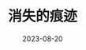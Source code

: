 ---
layout: movie-review
title: 消失的痕迹
description: >
  案件足够悬疑，令人欲罢不能。最大的优点是全剧没有什么水分，紧紧围绕案情。任何发现、线索立马和观众分享，可以让观众参与其中，进行猜测，很有乐趣。唯一不耐烦跳过的地方是结尾的兄妹情深，不想看。全剧演技最佳是蒋向楠，唯一看哭了的案情。不足之处在于全剧透露出一股贫穷的气息，部分桥段很尬，令人发笑。不过无所谓，我会爱护双女主剧。很难不怀疑女同性恋是这世界上最好糊弄的观众群体，只要主角是两个女的就满足了。所以恳请世界上再多一些双女主剧吧please！！
category: 剧集
img: assets/img/movie/2023/xiao_shi_de_hen_ji.webp
star: 5
date: 2023-08-20
---